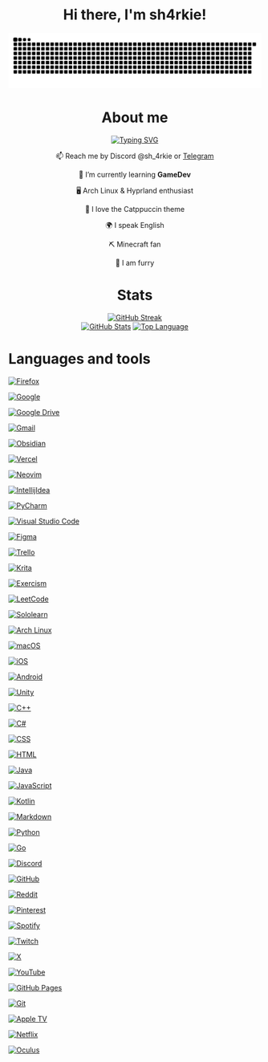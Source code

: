 <div id="header" align="center">
    <h1>Hi there, I'm sh4rkie!</h1>
</div>

<div align="center">
<picture>
  <source media="(prefers-color-scheme: dark)" srcset="snake/github-snake-dark.svg" />
  <source media="(prefers-color-scheme: light)" srcset="snake/github-snake.svg" />
  <img alt="github-snake" src="snake/github-snake.svg" />
</picture>
</div>

<div align="center">
<h1> About me </h1>
<a href="https://git.io/typing-svg"><img src="https://readme-typing-svg.demolab.com?font=mono&pause=1000&center=true&vCenter=true&width=435&lines=Minecraft+fan%2C+arch+user%2C+furry%3A3" alt="Typing SVG" /></a>
</div>

<div align="center">
    
📫 Reach me by Discord @sh_4rkie or [Telegram](https://t.me/sh_4rkie)

</p>
<p> 🌱 I’m currently learning <b> GameDev </b> </p>
<p> 🖥️ Arch Linux & Hyprland enthusiast </p>
<p> 🎨 I love the Catppuccin theme </p>
<p> 🌍 I speak English </p>
<p> ⛏️ Minecraft fan </p>
<p> 🦊 I am furry </p>
</div>

<div align="center">
<h1> Stats </h1>
<a href="https://git.io/streak-stats"><img src="https://streak-stats.demolab.com?user=sh4rkiex11&theme=catppuccin-mocha" alt="GitHub Streak" /></a>
</div>

<div align="center">
<a href="streak"><img height="137px" align="center" alt="GitHub Stats" src="https://github-readme-stats.vercel.app/api?username=sh4rkiex11&count_private=true&show_icons=true&border_radius=5&include_all_commits=true&bg_color=1e1e2e&text_color=cdd6f4&icon_color=b4befe&title_color=94e2d5"/></a>
<a href="langs"><img height="137px" align="center" alt="Top Language" src="https://github-readme-stats.vercel.app/api/top-langs/?username=sh4rkiex11&layout=compact&line_height=21&border_radius=5&bg_color=1e1e2e&text_color=cdd6f4&icon_color=b4befe&title_color=94e2d5"/></a>
</div>

<div>
<h1> Languages and tools </h1>

[![Firefox](https://img.shields.io/badge/Firefox-FF7139?logo=Firefox&logoColor=white)](#)

[![Google](https://img.shields.io/badge/Google-4285F4?logo=google&logoColor=white)](#)

[![Google Drive](https://img.shields.io/badge/Google%20Drive-4285F4?logo=googledrive&logoColor=fff)](#)

[![Gmail](https://img.shields.io/badge/Gmail-D14836?logo=gmail&logoColor=white)](#)

[![Obsidian](https://img.shields.io/badge/Obsidian-%23483699.svg?&logo=obsidian&logoColor=white)](#)

[![Vercel](https://img.shields.io/badge/Vercel-%23000000.svg?logo=vercel&logoColor=white)](#)

[![Neovim](https://img.shields.io/badge/Neovim-57A143?logo=neovim&logoColor=fff)](#)

[![IntellijIdea](https://img.shields.io/badge/intellijidea-000?logo=intellijidea&logoColor=fff)](#)

[![PyCharm](https://img.shields.io/badge/PyCharm-000?logo=pycharm&logoColor=fff)](#)

[![Visual Studio Code](https://custom-icon-badges.demolab.com/badge/Visual%20Studio%20Code-0078d7.svg?logo=vsc&logoColor=white)](#)

[![Figma](https://img.shields.io/badge/Figma-F24E1E?logo=figma&logoColor=white)](#)

[![Trello](https://img.shields.io/badge/Trello-0052CC?logo=trello&logoColor=fff)](#)

[![Krita](https://img.shields.io/badge/Krita-203759?logo=krita&logoColor=EEF37B)](#)

[![Exercism](https://img.shields.io/badge/exercism-000?logo=exercism&logoColor=fff)](#)

[![LeetCode](https://img.shields.io/badge/LeetCode-000000?logo=LeetCode&logoColor=#d16c06)](#)

[![Sololearn](https://img.shields.io/badge/sololearn-000?logo=sololearn&logoColor=fff)](#)

[![Arch Linux](https://img.shields.io/badge/Arch%20Linux-1793D1?logo=arch-linux&logoColor=fff)](#)

[![macOS](https://img.shields.io/badge/macOS-000000?logo=apple&logoColor=F0F0F0)](#)

[![iOS](https://img.shields.io/badge/iOS-000000?&logo=apple&logoColor=white)](#)

[![Android](https://img.shields.io/badge/Android-3DDC84?logo=android&logoColor=white)](#)

[![Unity](https://img.shields.io/badge/Unity-%23000000.svg?logo=unity&logoColor=white)](#)

[![C++](https://img.shields.io/badge/C++-%2300599C.svg?logo=c%2B%2B&logoColor=white)](#)

[![C#](https://custom-icon-badges.demolab.com/badge/C%23-%23239120.svg?logo=cshrp&logoColor=white)](#)

[![CSS](https://img.shields.io/badge/CSS-1572B6?logo=css3&logoColor=fff)](#)

[![HTML](https://img.shields.io/badge/HTML-%23E34F26.svg?logo=html5&logoColor=white)](#)

[![Java](https://img.shields.io/badge/Java-%23ED8B00.svg?logo=openjdk&logoColor=white)](#)

[![JavaScript](https://img.shields.io/badge/JavaScript-F7DF1E?logo=javascript&logoColor=000)](#)

[![Kotlin](https://img.shields.io/badge/Kotlin-%237F52FF.svg?logo=kotlin&logoColor=white)](#)

[![Markdown](https://img.shields.io/badge/Markdown-%23000000.svg?logo=markdown&logoColor=white)](#)

[![Python](https://img.shields.io/badge/Python-3776AB?logo=python&logoColor=fff)](#)

[![Go](https://img.shields.io/badge/Go-%2300ADD8.svg?&logo=go&logoColor=white)](#)

[![Discord](https://img.shields.io/badge/Discord-%235865F2.svg?&logo=discord&logoColor=white)](#)

[![GitHub](https://img.shields.io/badge/GitHub-%23121011.svg?logo=github&logoColor=white)](#)

[![Reddit](https://img.shields.io/badge/Reddit-FF4500?logo=reddit&logoColor=white)](#)

[![Pinterest](https://img.shields.io/badge/Pinterest-%23E60023.svg?logo=Pinterest&logoColor=white)](#)

[![Spotify](https://img.shields.io/badge/Spotify-1ED760?logo=spotify&logoColor=white)](#)

[![Twitch](https://img.shields.io/badge/Twitch-%239146FF.svg?logo=Twitch&logoColor=white)](#)

[![X](https://img.shields.io/badge/X-%23000000.svg?logo=X&logoColor=white)](#)

[![YouTube](https://img.shields.io/badge/YouTube-%23FF0000.svg?logo=YouTube&logoColor=white)](#)

[![GitHub Pages](https://img.shields.io/badge/GitHub%20Pages-121013?logo=github&logoColor=white)](#)

[![Git](https://img.shields.io/badge/Git-F05032?logo=git&logoColor=fff)](#)

[![Apple TV](https://img.shields.io/badge/Apple%20TV-000000?logo=Apple%20TV&logoColor=white)](#)

[![Netflix](https://img.shields.io/badge/Netflix-E50914?logo=netflix&logoColor=white)](#)

[![Oculus](https://img.shields.io/badge/Oculus-%231A1A1A.svg?logo=oculus&logoColor=white)](#)

</div>
